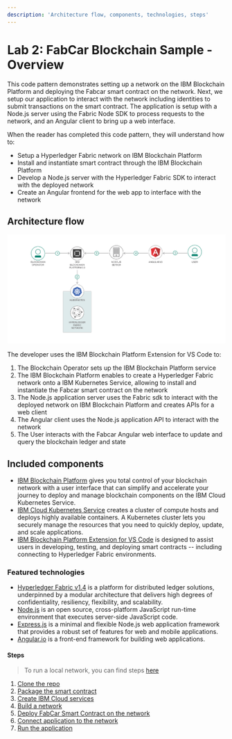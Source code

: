 ```yaml
---
description: 'Architecture flow, components, technologies, steps'
---
```


# Lab 2: FabCar Blockchain Sample - Overview

This code pattern demonstrates setting up a network on the IBM Blockchain Platform and deploying the Fabcar smart contract on the network. Next, we setup our application to interact with the network including identities to submit transactions on the smart contract. The application is setup with a Node.js server using the Fabric Node SDK to process requests to the network, and an Angular client to bring up a web interface.

When the reader has completed this code pattern, they will understand how to:

* Setup a Hyperledger Fabric network on IBM Blockchain Platform
* Install and instantiate smart contract through the IBM Blockchain Platform
* Develop a Node.js server with the Hyperledger Fabric SDK to interact with the deployed network
* Create an Angular frontend for the web app to interface with the network

## Architecture flow

![](../.gitbook/assets/image%20%2827%29.png)



The developer uses the IBM Blockchain Platform Extension for VS Code to:

1. The Blockchain Operator sets up the IBM Blockchain Platform service
2. The IBM Blockchain Platform enables to create a Hyperledger Fabric network onto a IBM Kubernetes Service, allowing to install and instantiate the Fabcar smart contract on the network
3. The Node.js application server uses the Fabric sdk to interact with the deployed network on IBM Blockchain Platform and creates APIs for a web client
4. The Angular client uses the Node.js application API to interact with the network
5. The User interacts with the Fabcar Angular web interface to update and query the blockchain ledger and state

## Included components

* [IBM Blockchain Platform](https://console.bluemix.net/docs/services/blockchain/howto/ibp-v2-deploy-iks.html#ibp-v2-deploy-iks) gives you total control of your blockchain network with a user interface that can simplify and accelerate your journey to deploy and manage blockchain components on the IBM Cloud Kubernetes Service.
* [IBM Cloud Kubernetes Service](https://www.ibm.com/cloud/container-service) creates a cluster of compute hosts and deploys highly available containers. A Kubernetes cluster lets you securely manage the resources that you need to quickly deploy, update, and scale applications.
* [IBM Blockchain Platform Extension for VS Code](https://marketplace.visualstudio.com/items?itemName=IBMBlockchain.ibm-blockchain-platform) is designed to assist users in developing, testing, and deploying smart contracts -- including connecting to Hyperledger Fabric environments.

### Featured technologies

* [Hyperledger Fabric v1.4](https://hyperledger-fabric.readthedocs.io/) is a platform for distributed ledger solutions, underpinned by a modular architecture that delivers high degrees of confidentiality, resiliency, flexibility, and scalability.
* [Node.js](https://nodejs.org/) is an open source, cross-platform JavaScript run-time environment that executes server-side JavaScript code.
* [Express.js](https://expressjs.com/) is a minimal and flexible Node.js web application framework that provides a robust set of features for web and mobile applications.
* [Angular.io](https://angular.io/) is a front-end framework for building web applications.

#### Steps

> To run a local network, you can find steps [here](https://github.com/IBM/fabcar-blockchain-sample/blob/master/docs/run-local.md)

1. [Clone the repo](https://github.com/IBM/fabcar-blockchain-sample/blob/master/README.md#1-clone-the-repo)
2. [Package the smart contract](https://github.com/IBM/fabcar-blockchain-sample/blob/master/README.md#2-package-the-smart-contract)
3. [Create IBM Cloud services](https://github.com/IBM/fabcar-blockchain-sample/blob/master/README.md#3-create-ibm-cloud-services)
4. [Build a network](https://github.com/IBM/fabcar-blockchain-sample/blob/master/README.md#4-build-a-network)
5. [Deploy FabCar Smart Contract on the network](https://github.com/IBM/fabcar-blockchain-sample/blob/master/README.md#5-deploy-fabcar-smart-contract-on-the-network)
6. [Connect application to the network](https://github.com/IBM/fabcar-blockchain-sample/blob/master/README.md#6-connect-application-to-the-network)
7. [Run the application](https://github.com/IBM/fabcar-blockchain-sample/blob/master/README.md#7-run-the-application)

